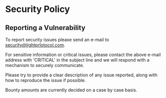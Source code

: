 # Security Policy

## Reporting a Vulnerability

To report security issues please send an e-mail to [security@lightprlotocol.com](mailto:security@lightprotocol.com).

For sensitive information or critical issues, please contact the above e-mail address with 'CRITICAL' in the subject line and we will respond with a mechanism to securely communicate.

Please try to provide a clear description of any issue reported, along with how to reproduce the issue if possible.

Bounty amounts are currently decided on a case by case basis.

